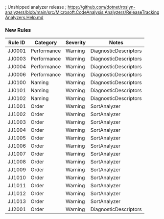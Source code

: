 ﻿; Unshipped analyzer release
; https://github.com/dotnet/roslyn-analyzers/blob/main/src/Microsoft.CodeAnalysis.Analyzers/ReleaseTrackingAnalyzers.Help.md

### New Rules

Rule ID | Category | Severity | Notes
--------|----------|----------|-------
JJ0001 | Performance | Warning | DiagnosticDescriptors
JJ0003 | Performance | Warning | DiagnosticDescriptors
JJ0004 | Performance | Warning | DiagnosticDescriptors
JJ0006 | Performance | Warning | DiagnosticDescriptors
JJ0100 | Naming | Warning | DiagnosticDescriptors
JJ0101 | Naming | Warning | DiagnosticDescriptors
JJ0102 | Naming | Warning | DiagnosticDescriptors
JJ1001 | Order | Warning | SortAnalyzer
JJ1002 | Order | Warning | SortAnalyzer
JJ1003 | Order | Warning | SortAnalyzer
JJ1004 | Order | Warning | SortAnalyzer
JJ1005 | Order | Warning | SortAnalyzer
JJ1006 | Order | Warning | SortAnalyzer
JJ1007 | Order | Warning | SortAnalyzer
JJ1008 | Order | Warning | SortAnalyzer
JJ1009 | Order | Warning | SortAnalyzer
JJ1010 | Order | Warning | SortAnalyzer
JJ1011 | Order | Warning | SortAnalyzer
JJ1012 | Order | Warning | SortAnalyzer
JJ1013 | Order | Warning | SortAnalyzer
JJ2001 | Order | Warning | DiagnosticDescriptors